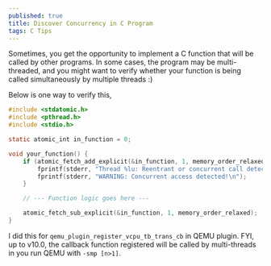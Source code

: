 ```yaml
---
published: true
title: Discover Concurrency in C Program
tags: C Tips
---
```


Sometimes, you get the opportunity to implement a C function that will be called by other programs. In some cases, the program may be multi-threaded, and you might want to verify whether your function is being called simultaneously by multiple threads :)

Below is one way to verify this,

```c
#include <stdatomic.h>
#include <pthread.h>
#include <stdio.h>

static atomic_int in_function = 0;

void your_function() {
    if (atomic_fetch_add_explicit(&in_function, 1, memory_order_relaxed) > 0) {
        fprintf(stderr, "Thread %lu: Reentrant or concurrent call detected!\n", (unsigned long)pthread_self());
        fprintf(stderr, "WARNING: Concurrent access detected!\n");
    }

    // --- Function logic goes here ---

    atomic_fetch_sub_explicit(&in_function, 1, memory_order_relaxed);
}
```

I did this for ```qemu_plugin_register_vcpu_tb_trans_cb``` in QEMU plugin. FYI, up to v10.0, the callback function registered will be called by multi-threads in you run QEMU with ```-smp [n>1]```.
